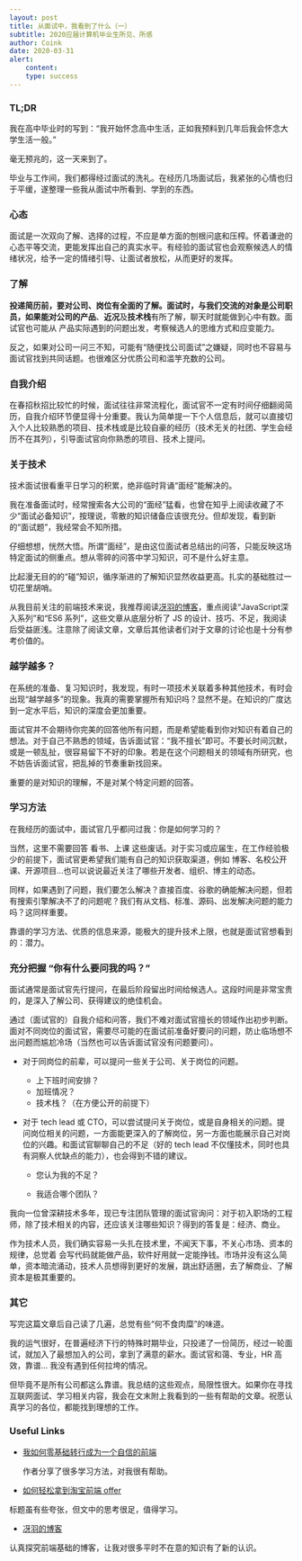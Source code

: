 ```yaml
---
layout: post
title: 从面试中，我看到了什么（一）
subtitle: 2020应届计算机毕业生所见、所感
author: Coink
date: 2020-03-31
alert: 
    content: 
    type: success
---
```


### TL;DR

我在高中毕业时的写到：“我开始怀念高中生活，正如我预料到几年后我会怀念大学生活一般。”

毫无预兆的，这一天来到了。

毕业与工作间，我们都得经过面试的洗礼。在经历几场面试后，我紧张的心情也归于平缓，遂整理一些我从面试中所看到、学到的东西。

### 心态

面试是一次双向了解、选择的过程，不应是单方面的刨根问底和压榨。怀着谦逊的心态平等交流，更能发挥出自己的真实水平。有经验的面试官也会观察候选人的情绪状况，给予一定的情绪引导、让面试者放松，从而更好的发挥。

### 了解

**投递简历前，要对公司、岗位有全面的了解。**面试时，与我们交流的对象是公司职员，如果能对公司的**产品**、**近况**及**技术栈**有所了解，聊天时就能做到心中有数。面试官也可能从  产品实际遇到的问题出发，考察候选人的思维方式和应变能力。

反之，如果对公司一问三不知，可能有“随便找公司面试”之嫌疑，同时也不容易与面试官找到共同话题。也很难区分优质公司和滥竽充数的公司。

### 自我介绍

在春招秋招比较忙的时候，面试往往非常流程化，面试官不一定有时间仔细翻阅简历，自我介绍环节便显得十分重要。我认为简单提一下个人信息后，就可以直接切入个人比较熟悉的项目、技术栈或是比较自豪的经历（技术无关的社团、学生会经历不在其列），引导面试官向你熟悉的项目、技术上提问。

### 关于技术

技术面试很看重平日学习的积累，绝非临时背诵“面经”能解决的。

我在准备面试时，经常搜索各大公司的“面经”猛看，也曾在知乎上阅读收藏了不少“面试必备知识”，按理说，零散的知识储备应该很充分。但却发现，看到新的“面试题”，我经常会不知所措。

仔细想想，恍然大悟。所谓“面经”，是由这位面试者总结出的问答，只能反映这场特定面试的侧重点。想从零碎的问答中学习知识，可不是什么好主意。

比起漫无目的的“碰”知识，循序渐进的了解知识显然收益更高。扎实的基础胜过一切花里胡哨。

从我目前关注的前端技术来说，我推荐阅读[冴羽的博客](https://github.com/mqyqingfeng/Blog)，重点阅读“JavaScript深入系列”和“ES6 系列”，这些文章从底层分析了 JS 的设计、技巧、不足，我阅读后受益匪浅。注意除了阅读文章，文章后其他读者们对于文章的讨论也是十分有参考价值的。

### 越学越多？

在系统的准备、复习知识时，我发现，有时一项技术关联着多种其他技术，有时会出现“越学越多”的现象。我真的需要掌握所有知识吗？显然不是。在知识的广度达到一定水平后，知识的深度会更加重要。

面试官并不会期待你完美的回答他所有问题，而是希望能看到你对知识有着自己的想法。对于自己不熟悉的领域，告诉面试官：“我不擅长”即可。不要长时间沉默，或是一顿乱扯，很容易留下不好的印象。若是在这个问题相关的领域有所研究，也不妨告诉面试官，把乱掉的节奏重新找回来。

重要的是对知识的理解，不是对某个特定问题的回答。

### 学习方法

在我经历的面试中，面试官几乎都问过我：你是如何学习的？

当然，这里不需要回答 看书、上课 这些废话。对于实习或应届生，在工作经验极少的前提下，面试官更希望我们能有自己的知识获取渠道，例如 博客、名校公开课、开源项目...也可以说说最近关注了哪些开发者、组织、博主的动态。

同样，如果遇到了问题，我们要怎么解决？直接百度、谷歌的确能解决问题，但若有搜索引擎解决不了的问题呢？我们有从文档、标准、源码、出发解决问题的能力吗？这同样重要。

靠谱的学习方法、优质的信息来源，能极大的提升技术上限，也就是面试官想看到的：潜力。

### 充分把握 “你有什么要问我的吗？”

面试通常是面试官先行提问，在最后阶段留出时间给候选人。这段时间是非常宝贵的，是深入了解公司、获得建议的绝佳机会。

通过（面试官的）自我介绍和问答，我们不难对面试官擅长的领域作出初步判断。面对不同岗位的面试官，需要尽可能的在面试前准备好要问的问题，防止临场想不出问题而尴尬冷场（当然也可以告诉面试官没有问题要问）。

- 对于同岗位的前辈，可以提问一些关于公司、关于岗位的问题。

  - 上下班时间安排？
  - 加班情况？
  - 技术栈？（在方便公开的前提下）

- 对于 tech lead 或 CTO，可以尝试提问关于岗位，或是自身相关的问题。提问岗位相关的问题，一方面能更深入的了解岗位，另一方面也能展示自己对岗位的兴趣。和面试官聊聊自己的不足（好的 tech lead 不仅懂技术，同时也具有洞察人优缺点的能力），也会得到不错的建议。

  - 您认为我的不足？

  - 我适合哪个团队？

我向一位曾深耕技术多年，现已专注团队管理的面试官询问：对于初入职场的工程师，除了技术相关的内容，还应该关注哪些知识？得到的答复是：经济、商业。

作为技术人员，我们确实容易一头扎在技术里，不闻天下事，不关心市场、资本的规律，总觉着 会写代码就能做产品，软件好用就一定能挣钱。市场并没有这么简单，资本暗流涌动，技术人员想得到更好的发展，跳出舒适圈，去了解商业、了解资本是极其重要的。

### 其它

写完这篇文章后自己读了几遍，总觉有些“何不食肉糜”的味道。

我的运气很好，在普遍经济下行的特殊时期毕业，只投递了一份简历，经过一轮面试，就加入了最想加入的公司，拿到了满意的薪水。面试官和蔼、专业，HR 高效，靠谱... 我没有遇到任何拉垮的情况。

但毕竟不是所有公司都这么靠谱。我总结的这些观点，局限性很大。如果你在寻找互联网面试、学习相关内容，我会在文末附上我看到的一些有帮助的文章。祝愿认真学习的各位，都能找到理想的工作。

### Useful Links

- [我如何零基础转行成为一个自信的前端](https://www.yuque.com/fe9/basic/mchxkr)

  作者分享了很多学习方法，对我很有帮助。
  
 - [如何轻松拿到淘宝前端 offer](https://juejin.im/post/5bbc54a2e51d450e5a7445b4)

  标题虽有些夸张，但文中的思考很足，值得学习。

 - [冴羽的博客](https://github.com/mqyqingfeng/Blog)

  认真探究前端基础的博客，让我对很多平时不在意的知识有了新的认识。